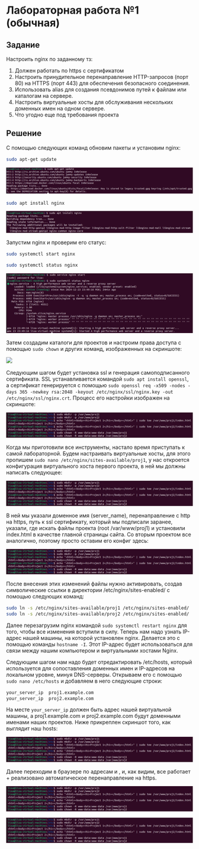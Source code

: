 # Лабораторная работа №1 (обычная)

## Задание
Настроить nginx по заданному тз:
1. Должен работать по https c сертификатом
2. Настроить принудительное перенаправление HTTP-запросов (порт 80) на HTTPS (порт 443) для обеспечения безопасного соединения.
3. Использовать alias для создания псевдонимов путей к файлам или каталогам на сервере.
4. Настроить виртуальные хосты для обслуживания нескольких доменных имен на одном сервере.
5. Что угодно еще под требования проекта

## Решение

С помощью следующих команд обновим пакеты и установим nginx:
```bash
sudo apt-get update
```
![Обновление пакетов](https://github.com/lisalaktionova/itmo_devops-clouds/blob/main/DevOps/Laba_1/update.png)

```bash
sudo apt install nginx
```
![Установка nginx](https://github.com/lisalaktionova/itmo_devops-clouds/blob/main/DevOps/Laba_1/install_nginx.png)

Запустим nginx и проверим его статус:
```bash
sudo systemctl start nginx
```
```bash
sudo systemctl status nginx
```
![](https://github.com/lisalaktionova/itmo_devops-clouds/blob/main/DevOps/Laba_1/start_nginx.png)


Затем создадим каталоги для проектов и настроим права доступа с помощью ```sudo chown``` и других команд, изображенных на скриншоте:

![]([img/img_1.png](https://github.com/lisalaktionova/itmo_devops-clouds/blob/main/DevOps/Laba_1/1.png))

Следующим шагом будет установка ssl и генерация самоподписанного сертификата. SSL устанавливается командой ```sudo apt install openssl```, 
а сертификат генерируется с помощью ```sudo openssl req -x509 -nodes -days 365 -newkey rsa:2048 -keyout /etc/nginx/ssl/nginx.key -out /etc/nginx/ssl/nginx.crt```.
Процесс его настройки изображен на скриншоте:

![](https://github.com/lisalaktionova/itmo_devops-clouds/blob/main/DevOps/Laba_1/1.png)

Когда мы приготовили все инструменты, настало время приступать к самой лабораторной. Будем настраивать виртуальные хосты,
для этого пропишем ```sudo nano /etc/nginx/sites-available/proj1```, у нас откроется конфигурация виртуального хоста первого проекта,
в ней мы должны написать следующее:

![](https://github.com/lisalaktionova/itmo_devops-clouds/blob/main/DevOps/Laba_1/1.png)

В ней мы указали доменное имя (server_name), перенаправление с http на https, путь к ssl сертификату, который мы подписали
заранее, указали, где искать файлы проекта (root /var/www/proj1) и установили index.html в качестве главной страницы сайта.
Со вторым проектом все аналогично, поэтому просто оставим его конфиг здесь:

![](https://github.com/lisalaktionova/itmo_devops-clouds/blob/main/DevOps/Laba_1/1.png)

После внесения этих изменений файлы нужно активировать, создав символические ссылки в директории /etc/nginx/sites-enabled/
с помощью следующих команд:

```bash
sudo ln -s /etc/nginx/sites-available/proj1 /etc/nginx/sites-enabled/
sudo ln -s /etc/nginx/sites-available/proj2 /etc/nginx/sites-enabled/
```

Далее перезагрузим nginx командой ```sudo systemctl restart nginx``` для того, чтобы все изменения вступили в силу. Теперь
нам надо узнать IP-адрес нашей машины, на которой установлен nginx. Делается это с помощью команды ```hostname -I```. Этот
IP-адрес будет использоваться для связи между нашим компьютером и виртуальными хостами Nginx.

Следующим шагом нам надо будет отредактировать /etc/hosts, который используется для сопоставления доменных имен и IP-адресов
на локальном уровне, минуя DNS-серверы. Открываем его с помощью ```sudo nano /etc/hosts``` и добавляем в него следующие строки:

```
your_server_ip  proj1.example.com
your_server_ip  proj2.example.com
```
На месте ```your_server_ip``` должен быть адрес нашей виртуальной машины, а proj1.example.com и proj2.example.com будут 
доменными именами наших проектов. Ниже прикреплен скриншот того, как выглядит наш hosts:

![](https://github.com/lisalaktionova/itmo_devops-clouds/blob/main/DevOps/Laba_1/1.png)

Далее переходим в браузере по адресам и , и, как видим, все работает +
реализовано автоматическое перенаправление на https.

![](https://github.com/lisalaktionova/itmo_devops-clouds/blob/main/DevOps/Laba_1/1.png)

![](https://github.com/lisalaktionova/itmo_devops-clouds/blob/main/DevOps/Laba_1/1.png)

![]()
